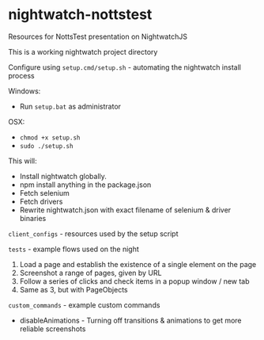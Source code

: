 # nightwatch-nottstest
Resources for NottsTest presentation on NightwatchJS

This is a working nightwatch project directory 

Configure using `setup.cmd/setup.sh` - automating the nightwatch install process

Windows: 
* Run `setup.bat` as administrator

OSX: 
* `chmod +x setup.sh`
* `sudo ./setup.sh`

This will:
* Install nightwatch globally.
* npm install anything in the package.json
* Fetch selenium
* Fetch drivers
* Rewrite nightwatch.json with exact filename of selenium & driver binaries

`client_configs` - resources used by the setup script

`tests` - example flows used on the night

1. Load a page and establish the existence of a single element on the page
2. Screenshot a range of pages, given by URL
3. Follow a series of clicks and check items in a popup window / new tab
4. Same as 3, but with PageObjects

`custom_commands` - example custom commands

* disableAnimations - Turning off transitions & animations to get more reliable screenshots

